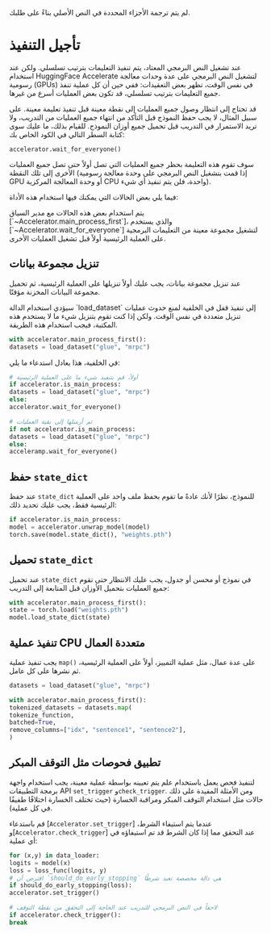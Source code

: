 لم يتم ترجمة الأجزاء المحددة في النص الأصلي بناءً على طلبك.

# تأجيل التنفيذ

عند تشغيل النص البرمجي المعتاد، يتم تنفيذ التعليمات بترتيب تسلسلي. ولكن عند استخدام HuggingFace Accelerate لتشغيل النص البرمجي على عدة وحدات معالجة رسومية (GPUs) في نفس الوقت، تظهر بعض التعقيدات: ففي حين أن كل عملية تنفذ جميع التعليمات بترتيب تسلسلي، قد تكون بعض العمليات أسرع من غيرها.

قد تحتاج إلى انتظار وصول جميع العمليات إلى نقطة معينة قبل تنفيذ تعليمة معينة. على سبيل المثال، لا يجب حفظ النموذج قبل التأكد من انتهاء جميع العمليات من التدريب، ولا تريد الاستمرار في التدريب قبل تحميل جميع أوزان النموذج. للقيام بذلك، ما عليك سوى كتابة السطر التالي في الكود الخاص بك:

```
accelerator.wait_for_everyone()
```

سوف تقوم هذه التعليمة بحظر جميع العمليات التي تصل أولاً حتى تصل جميع العمليات الأخرى إلى تلك النقطة (إذا قمت بتشغيل النص البرمجي على وحدة معالجة رسومية GPU أو وحدة المعالجة المركزية CPU واحدة، فلن يتم تنفيذ أي شيء).

فيما يلي بعض الحالات التي يمكنك فيها استخدام هذه الأداة:

<Tip>
يتم استخدام بعض هذه الحالات مع مدير السياق [`~Accelerator.main_process_first`]، والذي يستخدم [`~Accelerator.wait_for_everyone`] لتشغيل مجموعة معينة من التعليمات البرمجية على العملية الرئيسية أولاً قبل تشغيل العمليات الأخرى.
</Tip>

## تنزيل مجموعة بيانات

عند تنزيل مجموعة بيانات، يجب عليك أولاً تنزيلها على العملية الرئيسية، ثم تحميل مجموعة البيانات المخزنة مؤقتًا.

<Tip>
سيؤدي استخدام الدالة `load_dataset` إلى تنفيذ قفل في الخلفية لمنع حدوث عمليات تنزيل متعددة في نفس الوقت. ولكن إذا كنت تقوم بتنزيل شيء ما لا يستخدم هذه المكتبة، فيجب استخدام هذه الطريقة.
</Tip>

```python
with accelerator.main_process_first():
datasets = load_dataset("glue", "mrpc")
```

في الخلفية، هذا يعادل استدعاء ما يلي:

```python
# أولاً، قم بتنفيذ شيء ما على العملية الرئيسية
if accelerator.is_main_process:
datasets = load_dataset("glue", "mrpc")
else:
accelerator.wait_for_everyone()

# ثم أرسلها إلى بقية العمليات
if not accelerator.is_main_process:
datasets = load_dataset("glue", "mrpc")
else:
acceleramp.wait_for_everyone()
```

## حفظ `state_dict`

عند حفظ `state_dict` للنموذج، نظرًا لأنك عادةً ما تقوم بحفظ ملف واحد على العملية الرئيسية فقط، يجب عليك تحديد ذلك:

```python
if accelerator.is_main_process:
model = accelerator.unwrap_model(model)
torch.save(model.state_dict(), "weights.pth")
```

## تحميل `state_dict`

عند تحميل `state_dict` في نموذج أو محسن أو جدول، يجب عليك الانتظار حتى تقوم جميع العمليات بتحميل الأوزان قبل المتابعة إلى التدريب:

```python
with accelerator.main_process_first():
state = torch.load("weights.pth")
model.load_state_dict(state)
```

## تنفيذ عملية CPU متعددة العمال

يجب تنفيذ عملية `map()` على عدة عمال، مثل عملية التمييز، أولاً على العملية الرئيسية، ثم نشرها على كل عامل.

```python
datasets = load_dataset("glue", "mrpc")

with accelerator.main_process_first():
tokenized_datasets = datasets.map(
tokenize_function,
batched=True,
remove_columns=["idx", "sentence1", "sentence2"],
)
```

## تطبيق فحوصات مثل التوقف المبكر

لتنفيذ فحص يعمل باستخدام علم يتم تعيينه بواسطة عملية معينة، يجب استخدام واجهة برمجة التطبيقات API `set_trigger` و`check_trigger`. ومن الأمثلة المفيدة على ذلك حالات مثل استخدام التوقف المبكر ومراقبة الخسارة (حيث تختلف الخسارة اختلافًا طفيفًا في كل عملية).

قم باستدعاء [`Accelerator.set_trigger`] عندما يتم استيفاء الشرط، و[`Accelerator.check_trigger`] عند التحقق مما إذا كان الشرط قد تم استيفاؤه في أي عملية:

```python
for (x,y) in data_loader:
logits = model(x)
loss = loss_func(logits, y)
# افترض أن `should_do_early_stopping` هي دالة مخصصة تعيد شرطًا
if should_do_early_stopping(loss):
accelerator.set_trigger()

# لاحقاً في النص البرمجي للتدريب عند الحاجة إلى التحقق من نقطة التوقف
if accelerator.check_trigger():
break
```